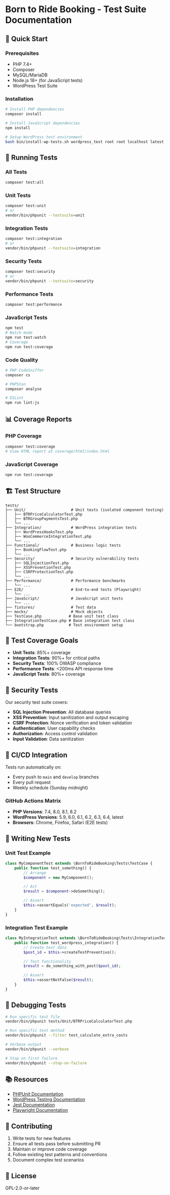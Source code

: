 # Born to Ride Booking - Test Suite Documentation

## 🚀 Quick Start

### Prerequisites
- PHP 7.4+
- Composer
- MySQL/MariaDB
- Node.js 18+ (for JavaScript tests)
- WordPress Test Suite

### Installation

```bash
# Install PHP dependencies
composer install

# Install JavaScript dependencies
npm install

# Setup WordPress test environment
bash bin/install-wp-tests.sh wordpress_test root root localhost latest
```

## 🧪 Running Tests

### All Tests
```bash
composer test:all
```

### Unit Tests
```bash
composer test:unit
# or
vendor/bin/phpunit --testsuite=unit
```

### Integration Tests
```bash
composer test:integration
# or
vendor/bin/phpunit --testsuite=integration
```

### Security Tests
```bash
composer test:security
# or
vendor/bin/phpunit --testsuite=security
```

### Performance Tests
```bash
composer test:performance
```

### JavaScript Tests
```bash
npm test
# Watch mode
npm run test:watch
# Coverage
npm run test:coverage
```

### Code Quality
```bash
# PHP CodeSniffer
composer cs

# PHPStan
composer analyse

# ESLint
npm run lint:js
```

## 📊 Coverage Reports

### PHP Coverage
```bash
composer test:coverage
# View HTML report at coverage/html/index.html
```

### JavaScript Coverage
```bash
npm run test:coverage
```

## 🏗️ Test Structure

```
tests/
├── Unit/                    # Unit tests (isolated component testing)
│   ├── BTRPriceCalculatorTest.php
│   ├── BTRGroupPaymentsTest.php
│   └── ...
├── Integration/             # WordPress integration tests
│   ├── WordPressHooksTest.php
│   ├── WooCommerceIntegrationTest.php
│   └── ...
├── Functional/              # Business logic tests
│   ├── BookingFlowTest.php
│   └── ...
├── Security/                # Security vulnerability tests
│   ├── SQLInjectionTest.php
│   ├── XSSPreventionTest.php
│   ├── CSRFProtectionTest.php
│   └── ...
├── Performance/             # Performance benchmarks
│   └── ...
├── E2E/                     # End-to-end tests (Playwright)
│   └── ...
├── JavaScript/              # JavaScript unit tests
│   └── ...
├── fixtures/                # Test data
├── mocks/                   # Mock objects
├── TestCase.php            # Base unit test class
├── IntegrationTestCase.php # Base integration test class
└── bootstrap.php           # Test environment setup
```

## 🎯 Test Coverage Goals

- **Unit Tests**: 85%+ coverage
- **Integration Tests**: 90%+ for critical paths
- **Security Tests**: 100% OWASP compliance
- **Performance Tests**: <200ms API response time
- **JavaScript Tests**: 80%+ coverage

## 🔐 Security Tests

Our security test suite covers:
- **SQL Injection Prevention**: All database queries
- **XSS Prevention**: Input sanitization and output escaping
- **CSRF Protection**: Nonce verification and token validation
- **Authentication**: User capability checks
- **Authorization**: Access control validation
- **Input Validation**: Data sanitization

## 🚦 CI/CD Integration

Tests run automatically on:
- Every push to `main` and `develop` branches
- Every pull request
- Weekly schedule (Sunday midnight)

### GitHub Actions Matrix
- **PHP Versions**: 7.4, 8.0, 8.1, 8.2
- **WordPress Versions**: 5.9, 6.0, 6.1, 6.2, 6.3, 6.4, latest
- **Browsers**: Chrome, Firefox, Safari (E2E tests)

## 📝 Writing New Tests

### Unit Test Example
```php
class MyComponentTest extends \BornToRideBooking\Tests\TestCase {
    public function test_something() {
        // Arrange
        $component = new MyComponent();

        // Act
        $result = $component->doSomething();

        // Assert
        $this->assertEquals('expected', $result);
    }
}
```

### Integration Test Example
```php
class MyIntegrationTest extends \BornToRideBooking\Tests\IntegrationTestCase {
    public function test_wordpress_integration() {
        // Create test data
        $post_id = $this->createTestPreventivo();

        // Test functionality
        $result = do_something_with_post($post_id);

        // Assert
        $this->assertNotFalse($result);
    }
}
```

## 🐛 Debugging Tests

```bash
# Run specific test file
vendor/bin/phpunit tests/Unit/BTRPriceCalculatorTest.php

# Run specific test method
vendor/bin/phpunit --filter test_calculate_extra_costs

# Verbose output
vendor/bin/phpunit --verbose

# Stop on first failure
vendor/bin/phpunit --stop-on-failure
```

## 📚 Resources

- [PHPUnit Documentation](https://phpunit.de/documentation.html)
- [WordPress Testing Documentation](https://make.wordpress.org/core/handbook/testing/)
- [Jest Documentation](https://jestjs.io/docs/getting-started)
- [Playwright Documentation](https://playwright.dev/docs/intro)

## 🤝 Contributing

1. Write tests for new features
2. Ensure all tests pass before submitting PR
3. Maintain or improve code coverage
4. Follow existing test patterns and conventions
5. Document complex test scenarios

## 📄 License

GPL-2.0-or-later